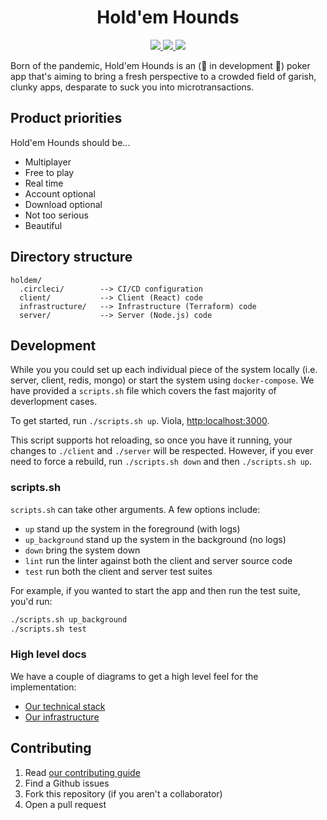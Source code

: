 <h1 align="center">Hold'em Hounds</h1>

<p align="center">
  <a href="https://codeclimate.com/github/timhaley94/holdem/maintainability">
    <img src="https://api.codeclimate.com/v1/badges/b4b31a8f8cf13a23ca93/maintainability" />
  </a>
  <a href="https://codeclimate.com/github/timhaley94/holdem/test_coverage">
    <img src="https://api.codeclimate.com/v1/badges/b4b31a8f8cf13a23ca93/test_coverage" />
  </a>
  <a href="https://circleci.com/gh/timhaley94/holdem">
    <img src="https://circleci.com/gh/timhaley94/holdem.svg?style=shield" />
  </a>
</p>

Born of the pandemic, Hold'em Hounds is an (🚧 in development 🚧) poker app that's aiming to
bring a fresh perspective to a crowded field of garish, clunky apps, desparate to suck you
into microtransactions.

## Product priorities

Hold'em Hounds should be...

- Multiplayer
- Free to play
- Real time
- Account optional
- Download optional
- Not too serious
- Beautiful

## Directory structure

```
holdem/
  .circleci/        --> CI/CD configuration
  client/           --> Client (React) code
  infrastructure/   --> Infrastructure (Terraform) code
  server/           --> Server (Node.js) code
```

## Development

While you you could set up each individual piece of the system locally (i.e. server, client, redis, mongo) or start the system using `docker-compose`. We have provided a `scripts.sh` file which covers the fast majority of deverlopment cases.

To get started, run `./scripts.sh up`. Viola, [http:localhost:3000](http:localhost:3000).

This script supports hot reloading, so once you have it running, your
changes to `./client` and `./server` will be respected. However, if you ever need to force a
rebuild, run `./scripts.sh down` and then `./scripts.sh up`.

### scripts.sh

`scripts.sh` can take other arguments. A few options include:
- `up` stand up the system in the foreground (with logs)
- `up_background` stand up the system in the background (no logs)
- `down` bring the system down
- `lint` run the linter against both the client and server source code
- `test` run both the client and server test suites

For example, if you wanted to start the app and then run the test suite, you'd run:
```sh
./scripts.sh up_background
./scripts.sh test
```

### High level docs

We have a couple of diagrams to get a high level feel for the implementation:
- [Our technical stack](docs/diagrams/the_stack.png)
- [Our infrastructure](docs/diagrams/infrastructure.png)

## Contributing

1. Read [our contributing guide](docs/CONTRIBUTING.md)
2. Find a Github issues
3. Fork this repository (if you aren't a collaborator)
4. Open a pull request
